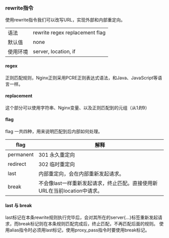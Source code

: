### rewrite指令

使用rewrite指令我们可以改写URL，实现外部和内部重定向。

|||
|---|---|
|语法 | rewrite regex replacement flag |
|默认值 | none |
|使用环境 | server, location, if | 

#### regex 
正则匹配规则，Nginx正则采用PCRE正则表达式语法，和Java、JavaScript等语言一样。

#### replacement 
这个部分可以使用字符串、Nginx变量、以及正则匹配到的元组（从$1到$9）

#### flag
flag 一共四种，用来说明匹配到后内部如何处理。

|flag|解释|  
|---|---|
|permanent|301 永久重定向|    
|redirect |302 临时重定向|    
|last     |内部重定向，会在内部重新发起请求。|
|break    |不会像last一样重新发起请求，终止匹配。直接使用新URL在当前location中请求。|


#### last 与 break 
last标记在本条rewrite规则执行完毕后，会对其所在的server{...}标签重新发起请求，而break标记则在本条规则匹配完成后，终止匹配，不再匹配后面的规则。 
使用alias指令时必须用last标记，使用proxy_pass指令时要使用break标记。

